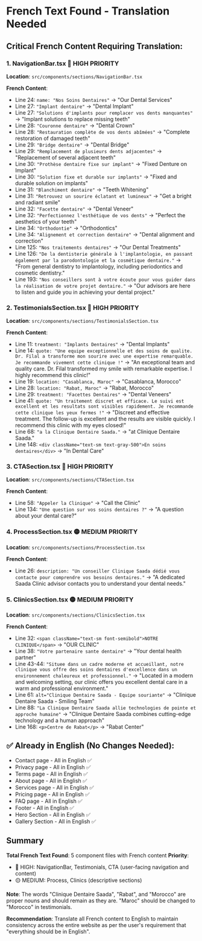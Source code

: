 # French Text Found - Translation Needed

## Critical French Content Requiring Translation:

### 1. **NavigationBar.tsx** 🔴 HIGH PRIORITY
**Location**: `src/components/sections/NavigationBar.tsx`

**French Content**:
- Line 24: `name: "Nos Soins Dentaires"` → "Our Dental Services"
- Line 27: `"Implant dentaire"` → "Dental Implant"
- Line 27: `"Solutions d'implants pour remplacer vos dents manquantes"` → "Implant solutions to replace missing teeth"
- Line 28: `"Couronne dentaire"` → "Dental Crown"
- Line 28: `"Restauration complète de vos dents abîmées"` → "Complete restoration of damaged teeth"
- Line 29: `"Bridge dentaire"` → "Dental Bridge"
- Line 29: `"Remplacement de plusieurs dents adjacentes"` → "Replacement of several adjacent teeth"
- Line 30: `"Prothèse dentaire fixe sur implant"` → "Fixed Denture on Implant"
- Line 30: `"Solution fixe et durable sur implants"` → "Fixed and durable solution on implants"
- Line 31: `"Blanchiment dentaire"` → "Teeth Whitening"
- Line 31: `"Retrouvez un sourire éclatant et lumineux"` → "Get a bright and radiant smile"
- Line 32: `"Facette dentaire"` → "Dental Veneer"
- Line 32: `"Perfectionnez l'esthétique de vos dents"` → "Perfect the aesthetics of your teeth"
- Line 34: `"Orthodontie"` → "Orthodontics"  
- Line 34: `"Alignement et correction dentaire"` → "Dental alignment and correction"
- Line 125: `"Nos traitements dentaires"` → "Our Dental Treatments"
- Line 126: `"De la dentisterie générale à l'implantologie, en passant également par la parodontologie et la cosmétique dentaire."` → "From general dentistry to implantology, including periodontics and cosmetic dentistry."
- Line 193: `"Nos conseillers sont à votre écoute pour vous guider dans la réalisation de votre projet dentaire."` → "Our advisors are here to listen and guide you in achieving your dental project."

### 2. **TestimonialsSection.tsx** 🔴 HIGH PRIORITY
**Location**: `src/components/sections/TestimonialsSection.tsx`

**French Content**:
- Line 11: `treatment: "Implants Dentaires"` → "Dental Implants"
- Line 14: `quote: "Une equipe exceptionnelle et des soins de qualite. Dr. Filal a transforme mon sourire avec une expertise remarquable. Je recommande vivement cette clinique !"` → "An exceptional team and quality care. Dr. Filal transformed my smile with remarkable expertise. I highly recommend this clinic!"
- Line 19: `location: "Casablanca, Maroc"` → "Casablanca, Morocco"
- Line 28: `location: "Rabat, Maroc"` → "Rabat, Morocco"
- Line 29: `treatment: "Facettes Dentaires"` → "Dental Veneers"
- Line 41: `quote: "Un traitement discret et efficace. Le suivi est excellent et les resultats sont visibles rapidement. Je recommande cette clinique les yeux fermes !"` → "Discreet and effective treatment. The follow-up is excellent and the results are visible quickly. I recommend this clinic with my eyes closed!"
- Line 68: `"a la Clinique Dentaire Saada."` → "at Clinique Dentaire Saada."
- Line 148: `<div className="text-sm text-gray-500">En soins dentaires</div>` → "In Dental Care"

### 3. **CTASection.tsx** 🔴 HIGH PRIORITY
**Location**: `src/components/sections/CTASection.tsx`

**French Content**:
- Line 58: `"Appeler la Clinique"` → "Call the Clinic"
- Line 134: `"Une question sur vos soins dentaires ?"` → "A question about your dental care?"

### 4. **ProcessSection.tsx** 🟡 MEDIUM PRIORITY
**Location**: `src/components/sections/ProcessSection.tsx`

**French Content**:
- Line 26: `description: "Un conseiller Clinique Saada dédié vous contacte pour comprendre vos besoins dentaires."` → "A dedicated Saada Clinic advisor contacts you to understand your dental needs."

### 5. **ClinicsSection.tsx** 🟡 MEDIUM PRIORITY
**Location**: `src/components/sections/ClinicsSection.tsx`

**French Content**:
- Line 32: `<span className="text-sm font-semibold">NOTRE CLINIQUE</span>` → "OUR CLINIC"
- Line 38: `"Votre partenaire sante dentaire"` → "Your dental health partner"
- Line 43-44: `"Situee dans un cadre moderne et accueillant, notre clinique vous offre des soins dentaires d'excellence dans un environnement chaleureux et professionnel."` → "Located in a modern and welcoming setting, our clinic offers you excellent dental care in a warm and professional environment."
- Line 61: `alt="Clinique Dentaire Saada - Equipe souriante"` → "Clinique Dentaire Saada - Smiling Team"
- Line 88: `"La Clinique Dentaire Saada allie technologies de pointe et approche humaine"` → "Clinique Dentaire Saada combines cutting-edge technology and a human approach"
- Line 168: `<p>Centre de Rabat</p>` → "Rabat Center"

## ✅ Already in English (No Changes Needed):

- Contact page - All in English ✅
- Privacy page - All in English ✅
- Terms page - All in English ✅
- About page - All in English ✅
- Services page - All in English ✅
- Pricing page - All in English ✅
- FAQ page - All in English ✅
- Footer - All in English ✅
- Hero Section - All in English ✅
- Gallery Section - All in English ✅

## Summary

**Total French Text Found**: 5 component files with French content
**Priority**: 
- 🔴 HIGH: NavigationBar, Testimonials, CTA (user-facing navigation and content)
- 🟡 MEDIUM: Process, Clinics (descriptive sections)

**Note**: The words "Clinique Dentaire Saada", "Rabat", and "Morocco" are proper nouns and should remain as they are. "Maroc" should be changed to "Morocco" in testimonials.

**Recommendation**: Translate all French content to English to maintain consistency across the entire website as per the user's requirement that "everything should be in English".
